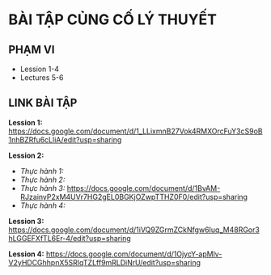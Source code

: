 # BÀI TẬP CỦNG CỐ LÝ THUYẾT

## PHẠM VI 
- Lession 1-4
- Lectures 5-6

## LINK BÀI TẬP
**Lession 1:** https://docs.google.com/document/d/1_LLixmnB27Vok4RMXOrcFuY3cS9oB1nhBZRfu6cLliA/edit?usp=sharing

**Lession 2:**
- *Thực hành 1:*
- *Thực hành 2:*
- *Thực hành 3:*  https://docs.google.com/document/d/1BvAM-RJzainyP2xM4UVr7HG2gEL0BGKjOZwpTTHZ0F0/edit?usp=sharing
- *Thực hành 4:* 

**Lession 3:** https://docs.google.com/document/d/1iVQ9ZGrmZCkNfgw6Iuq_M48RGor3hLGGEFXfTL6Er-4/edit?usp=sharing

**Lession 4:** https://docs.google.com/document/d/1OjycY-apMlv-V2yHDCGhhpnX5SRlqTZLff9mRLDiNrU/edit?usp=sharing
